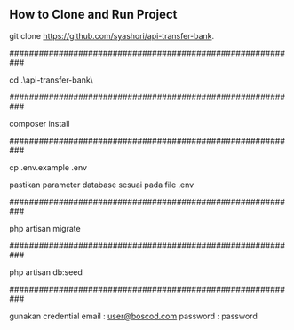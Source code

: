 ## How to Clone and Run Project


git clone https://github.com/syashori/api-transfer-bank.

###########################################################

cd .\api-transfer-bank\

###########################################################

composer install

###########################################################

cp .env.example .env

pastikan parameter database sesuai pada file .env

###########################################################

php artisan migrate

###########################################################

php artisan db:seed

###########################################################

gunakan credential 
email : user@boscod.com
password : password